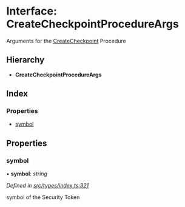 # Interface: CreateCheckpointProcedureArgs

Arguments for the [CreateCheckpoint](../enums/_types_index_.proceduretype.md#createcheckpoint) Procedure

## Hierarchy

* **CreateCheckpointProcedureArgs**

## Index

### Properties

* [symbol](_types_index_.createcheckpointprocedureargs.md#symbol)

## Properties

###  symbol

• **symbol**: *string*

*Defined in [src/types/index.ts:321](https://github.com/PolymathNetwork/polymath-sdk/blob/454d285/src/types/index.ts#L321)*

symbol of the Security Token
